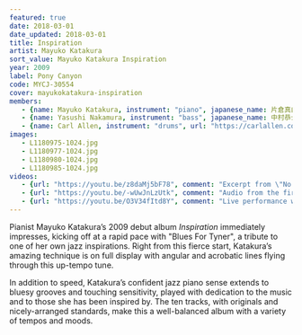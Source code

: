 ```yaml
---
featured: true
date: 2018-03-01
date_updated: 2018-03-01
title: Inspiration
artist: Mayuko Katakura
sort_value: Mayuko Katakura Inspiration
year: 2009
label: Pony Canyon
code: MYCJ-30554
cover: mayukokatakura-inspiration
members:
   - {name: Mayuko Katakura, instrument: "piano", japanese_name: 片倉真由子, url: "https://ameblo.jp/mayukokatakura/"}
   - {name: Yasushi Nakamura, instrument: "bass", japanese_name: 中村恭士, url: "https://www.yasushinakamurabass.com/"}
   - {name: Carl Allen, instrument: "drums", url: "https://carlallen.com/"}
images:
   - L1180975-1024.jpg
   - L1180977-1024.jpg
   - L1180980-1024.jpg
   - L1180985-1024.jpg
videos: 
   - {url: "https://youtu.be/z8daMj5bF78", comment: "Excerpt from \"No Blues\", the fourth track on the album"}
   - {url: "https://youtu.be/-wUwJnLzUtk", comment: "Audio from the first track on the album, \"Blues For Tyner\""}
   - {url: "https://youtu.be/O3V34fItd8Y", comment: "Live performance with Mayuko Katakura playing \"Linden Blvd\" with the Kiyoshi Kitakawa trio"}
---
```

Pianist Mayuko Katakura’s 2009 debut album *Inspiration* immediately impresses, kicking off at a rapid pace with "Blues For Tyner", a tribute to one of her own jazz inspirations. Right from this fierce start, Katakura’s amazing technique is on full display with angular and acrobatic lines flying through this up-tempo tune.

In addition to speed, Katakura’s confident jazz piano sense extends to bluesy grooves and touching sensitivity, played with dedication to the music and to those she has been inspired by. The ten tracks, with originals and nicely-arranged standards, make this a well-balanced album with a variety of tempos and moods.
